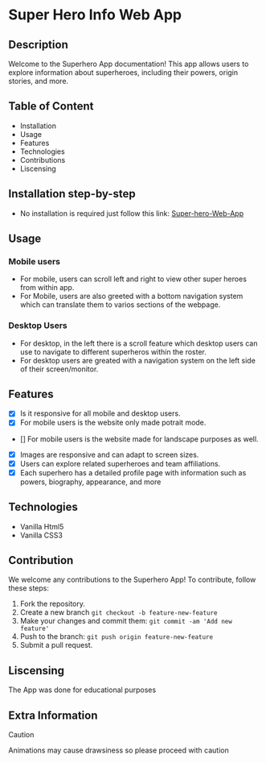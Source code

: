 # Super Hero Info Web App

## Description

Welcome to the Superhero App documentation! This app allows users to explore information about superheroes, including their powers, origin stories, and more.

## Table of Content

* Installation
* Usage
* Features
* Technologies
* Contributions
* Liscensing

## Installation step-by-step

- No installation is required just follow this link: [Super-hero-Web-App](https://nk-dacoder-itvarsity.github.io/Module-1-Assessment-5/)

## Usage

### Mobile users
- For mobile, users can scroll left and right to view other super heroes from within app.
- For Mobile, users are also greeted with a bottom navigation system which can translate them to varios sections of the webpage.

### Desktop Users

- For desktop, in the left there is a scroll feature which desktop users can use to navigate to different superheros within the roster.
- For desktop users are greated with a navigation system on the left side of their screen/monitor.

## Features

- [x] Is it responsive for all mobile and desktop users.
- [x] For mobile users is the website only made potrait mode.
- [] For mobile users is the website made for landscape purposes as well.
- [x] Images are responsive and can adapt to screen sizes.
- [x] Users can explore related superheroes and team affiliations.
- [x] Each superhero has a detailed profile page with information such as powers, biography, appearance, and more

## Technologies

- Vanilla Html5
- Vanilla CSS3

## Contribution

We welcome any contributions to the Superhero App! To contribute, follow these steps:

1. Fork the repository.
1. Create a new branch ``` git checkout -b feature-new-feature ```
1. Make your changes and commit them: ```git commit -am 'Add new feature'```
1. Push to the branch: ``git push origin feature-new-feature``
1. Submit a pull request.

## Liscensing

The App was done for educational purposes

## Extra Information

>[!Caution]
> Animations may cause drawsiness so please proceed with caution



